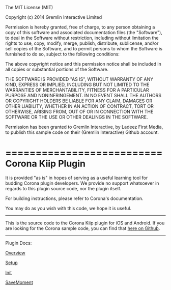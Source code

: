 The MIT License (MIT)

Copyright (c) 2014 Gremlin Interactive Limited

Permission is hereby granted, free of charge, to any person obtaining a copy
of this software and associated documentation files (the "Software"), to deal
in the Software without restriction, including without limitation the rights
to use, copy, modify, merge, publish, distribute, sublicense, and/or sell
copies of the Software, and to permit persons to whom the Software is
furnished to do so, subject to the following conditions:

The above copyright notice and this permission notice shall be included in
all copies or substantial portions of the Software.

THE SOFTWARE IS PROVIDED "AS IS", WITHOUT WARRANTY OF ANY KIND, EXPRESS OR
IMPLIED, INCLUDING BUT NOT LIMITED TO THE WARRANTIES OF MERCHANTABILITY,
FITNESS FOR A PARTICULAR PURPOSE AND NONINFRINGEMENT. IN NO EVENT SHALL THE
AUTHORS OR COPYRIGHT HOLDERS BE LIABLE FOR ANY CLAIM, DAMAGES OR OTHER
LIABILITY, WHETHER IN AN ACTION OF CONTRACT, TORT OR OTHERWISE, ARISING FROM,
OUT OF OR IN CONNECTION WITH THE SOFTWARE OR THE USE OR OTHER DEALINGS IN
THE SOFTWARE.

Permission has been granted to Gremlin Interactive, by Ladeez First Media, to publish this sample code on their (Gremlin Interactive) Github account.

==========================
Corona Kiip Plugin
==========================

It is provided "as is" in hopes of serving as a useful learning tool for budding Corona plugin developers.
We provide no support whatsoever in regards to this plugin source code, nor the plugin itself.

For building instructions, please refer to Corona's documentation. 

You may do as you wish with this code, we hope it is useful.

-----------------------------

This is the source code to the Corona Kiip plugin for iOS and Android. If you are looking for the Corona sample code, you can find that [here on Github](https://github.com/GremlinInteractive/plugins_sample_kiip).

-----------------------------

Plugin Docs:

[Overview](https://github.com/GremlinInteractive/CoronaKiipPlugin/tree/master/docs/overview.markdown)

[Setup](https://github.com/GremlinInteractive/CoronaKiipPlugin/tree/master/docs/setup.markdown)

[Init](https://github.com/GremlinInteractive/CoronaKiipPlugin/tree/master/docs/init.markdown)

[SaveMoment](https://github.com/GremlinInteractive/CoronaKiipPlugin/tree/master/docs/saveMoment.markdown)

